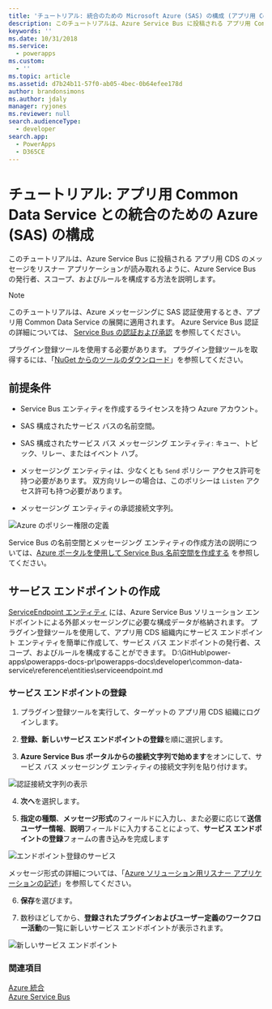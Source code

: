 ```yaml
---
title: 'チュートリアル: 統合のための Microsoft Azure (SAS) の構成 (アプリ用 Common Data Service) | Microsoft Docs'
description: このチュートリアルは、Azure Service Bus に投稿される アプリ用 Common Data Service のメッセージをリスナー アプリケーションが読み取れるように、Azure Service Bus の発行者、スコープ、およびルールを構成する方法を説明します。
keywords: ''
ms.date: 10/31/2018
ms.service:
  - powerapps
ms.custom:
  - ''
ms.topic: article
ms.assetid: d7b24b11-57f0-ab05-4bec-0b64efee178d
author: brandonsimons
ms.author: jdaly
manager: ryjones
ms.reviewer: null
search.audienceType:
  - developer
search.app:
  - PowerApps
  - D365CE
---
```


# <a name="tutorial-configure-azure-sas-for-integration-with-common-data-service-for-apps"></a>チュートリアル: アプリ用 Common Data Service との統合のための Azure (SAS) の構成

<!-- https://docs.microsoft.com/dynamics365/customer-engagement/developer/walkthrough-configure-azure-sas-integration -->

このチュートリアルは、Azure Service Bus に投稿される アプリ用 CDS のメッセージをリスナー アプリケーションが読み取れるように、Azure Service Bus の発行者、スコープ、およびルールを構成する方法を説明します。  
  
> [!NOTE]
>  このチュートリアルは、Azure メッセージングに SAS 認証使用するとき、アプリ用 Common Data Service の展開に適用されます。 Azure Service Bus 認証の詳細については、 [Service Bus の認証および承認](https://azure.microsoft.com/en-us/documentation/articles/service-bus-authentication-and-authorization/) を参照してください。  
>   
> プラグイン登録ツールを使用する必要があります。 プラグイン登録ツールを取得するには、「[NuGet からのツールのダウンロード](download-tools-NuGet.md)」を参照してください。
  
## <a name="prerequisites"></a>前提条件  
  
-   Service Bus エンティティを作成するライセンスを持つ Azure アカウント。
  
-   SAS 構成されたサービス バスの名前空間。
  
-   SAS 構成されたサービス バス メッセージング エンティティ: キュー、トピック、リレー、またはイベント ハブ。
  
-   メッセージング エンティティは、少なくとも `Send` ポリシー アクセス許可を持つ必要があります。 双方向リレーの場合は、このポリシーは `Listen` アクセス許可も持つ必要があります。  
-  メッセージング エンティティの承認接続文字列。 
  
 ![Azure のポリシー権限の定義](media/policy-permissions.png "Azure のポリシー権限の定義")  
  
 Service Bus の名前空間とメッセージング エンティティの作成方法の説明については、[Azure ポータルを使用して Service Bus 名前空間を作成する](/azure/service-bus-messaging/service-bus-create-namespace-portal) を参照してください。  
  
## <a name="create-a-service-endpoint"></a>サービス エンドポイントの作成

[ServiceEndpoint エンティティ](reference/entities/serviceendpoint.md) には、Azure Service Bus ソリューション エンドポイントによる外部メッセージングに必要な構成データが格納されます。 プラグイン登録ツールを使用して、アプリ用 CDS 組織内にサービス エンドポイント エンティティを簡単に作成して、サービス バス エンドポイントの発行者、スコープ、およびルールを構成することができます。 D:\GitHub\power-apps\powerapps-docs-pr\powerapps-docs\developer\common-data-service\reference\entities\serviceendpoint.md
  
### <a name="register-a-service-endpoint"></a>サービス エンドポイントの登録  
  
1.  プラグイン登録ツールを実行して、ターゲットの アプリ用 CDS 組織にログインします。  
  
2.  **登録、新しいサービス エンドポイントの登録**を順に選択します。  
  
3.  **Azure Service Bus ポータルからの接続文字列で始めます**をオンにして、サービス バス メッセージング エンティティの接続文字列を貼り付けます。  
  
 ![認証接続文字列の表示](media/sas-connection-string.PNG "認証接続文字列の表示")  
  
4.  **次へ**を選択します。  
  
5.  **指定の種類**、**メッセージ形式**のフィールドに入力し、また必要に応じて**送信ユーザー情報**、**説明**フィールドに入力することによって、**サービス エンドポイントの登録**フォームの書き込みを完成します  
  
 ![エンドポイント登録のサービス](media/service-endpoint-registration.PNG "エンドポイント登録のサービス")  
  
   メッセージ形式の詳細については、「[Azure ソリューション用リスナー アプリケーションの記述](write-listener-application-azure-solution.md)」を参照してください。  
  
6.  **保存**を選びます。  
  
7.  数秒ほどしてから、**登録されたプラグインおよびユーザー定義のワークフロー活動**の一覧に新しいサービス エンドポイントが表示されます。  
  
 ![新しいサービス エンドポイント](media/new-service-endpoint.PNG "新しいサービス エンドポイント")  
  
### <a name="see-also"></a>関連項目

[Azure 統合](azure-integration.md)<br />
[Azure Service Bus](/azure/service-bus-messaging/service-bus-fundamentals-hybrid-solutions.md)
